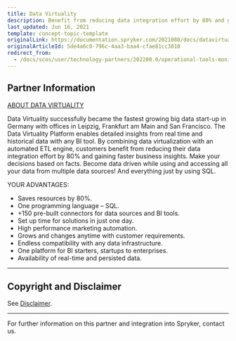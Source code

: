 ```yaml
---
title: Data Virtuality
description: Benefit from reducing data integration effort by 80% and gaining faster business insights by integrating Data Virtuality into the Spryker Commerce OS.
last_updated: Jun 16, 2021
template: concept-topic-template
originalLink: https://documentation.spryker.com/2021080/docs/datavirtuality
originalArticleId: 5de4a6c0-796c-4aa3-baa4-cfae81cc3810
redirect_from:
  - /docs/scos/user/technology-partners/202200.0/operational-tools-monitoring-legal-etc/data-virtuality.html
---
```


## Partner Information

[ABOUT DATA VIRTUALITY](https://www.cdata.com/virtuality/)

Data Virtuality successfully became the fastest growing big data start-up in Germany with offices in Leipzig, Frankfurt am Main and San Francisco. The Data Virtuality Platform enables detailed insights from real time and historical data with any BI tool. By combining data virtualization with an automated ETL engine, customers benefit from reducing their data integration effort by 80% and gaining faster business insights. Make your decisions based on facts. Become data driven while using and accessing all your data from multiple data sources! And everything just by using SQL.

YOUR ADVANTAGES:

* Saves resources by 80%.
* One programming language – SQL.
* +150 pre-built connectors for data sources and BI tools.
* Set up time for solutions in just one day.
* High performance marketing automation.
* Grows and changes anytime with customer requirements.
* Endless compatibility with any data infrastructure.
* One platform for BI starters, startups to enterprises.
* Availability of real-time and persisted data.

---

## Copyright and Disclaimer

See [Disclaimer](https://github.com/spryker/spryker-documentation).

---
For further information on this partner and integration into Spryker,  contact us.

<div class="hubspot-form js-hubspot-form" data-portal-id="2770802" data-form-id="163e11fb-e833-4638-86ae-a2ca4b929a41" id="hubspot-1"></div>
